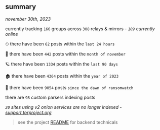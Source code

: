 
## summary
_november 30th, 2023_

currently tracking `166` groups across `308` relays & mirrors - _`109` currently online_

⏲ there have been `62` posts within the `last 24 hours`

🦈 there have been `442` posts within the `month of november`

🪐 there have been `1334` posts within the `last 90 days`

🏚 there have been `4364` posts within the `year of 2023`

🦕 there have been `9054` posts `since the dawn of ransomwatch`

there are `98` custom parsers indexing posts

_`20` sites using v2 onion services are no longer indexed - [support.torproject.org](https://support.torproject.org/onionservices/v2-deprecation/)_

> see the project [README](https://github.com/joshhighet/ransomwatch#ransomwatch--) for backend technicals
